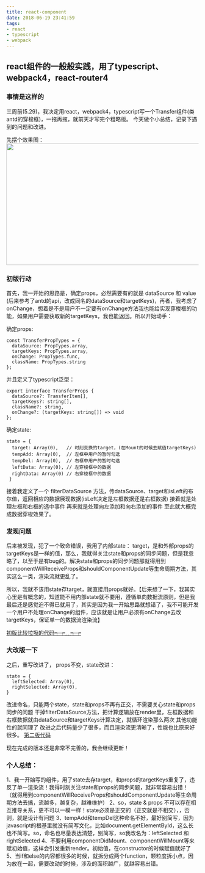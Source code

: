 ```yaml
---
title: react-component
date: 2018-06-19 23:41:59
tags:
- react
- typescript
- webpack
---
```


## react组件的一般般实践，用了typescript、webpack4，react-router4

### 事情是这样的
三周前(5.29)，我决定用react，webpack4，typescript写一个Transfer组件(类antd的穿梭框)，一拖再拖，就前天才写完个粗略版。
今天做个小总结，记录下遇到的问题和改进。

<!-- more -->

先摆个效果图：
<img src="https://github.com/sameenzm/React-Practice/blob/master/screenshots/transfer.png?raw=true" width="585" height="319"/>

### 初版行动
首先，我一开始的思路是，确定props，必然需要有的就是 dataSource 和 value (后来参考了antd的api，改成同名的dataSource和targetKeys)，再者，我考虑了onChange，想着是不是用户不一定要有onChange方法我也能给实现穿梭框的功能，如果用户需要获取新的targetKeys，我也能返回。所以开始动手：

确定props:
```
const TransferPropTypes = {
  dataSource: PropTypes.array,
  targetKeys: PropTypes.array,
  onChange: PropTypes.func,
  className: PropTypes.string
};
```

并且定义了typescript泛型：
```
export interface TransferProps {
  dataSource?: TransferItem[],
  targetKeys?: string[],
  className?: string,
  onChange?: (targetKeys: string[]) => void
};
```

确定state:
```
state = {
  target: Array(0),   // 时刻变换的target，(在Mount的时候去赋值targetKeys)
  tempAdd: Array(0),  // 左框中用户的暂时勾选
  tempDel: Array(0),  // 右框中用户的暂时勾选
  leftData: Array(0), // 左穿梭框中的数据
  rightData: Array(0) // 右穿梭框中的数据
 }
 ```

接着我定义了一个 filterDataSource 方法，传dataSource、target和isLeft的布尔值，返回相应的数据展现数据(isLeft决定是左框数据还是右框数据)
接着就是处理左框和右框的选中事件
再来就是处理向左添加和向右添加的事件
至此就大概完成数据穿梭效果了。


### 发现问题
后来被发现，犯了一个致命错误，我用了内部state： target，是和外部props的targetKeys是一样的值，那么，我就得关注state和props的同步问题，但是我忽略了，以至于是有bug的。解决state和props的同步问题那就得用到componentWillReceiveProps和shouldComponentUpdate等生命周期方法，其实这么一类，渲染流就更乱了。

所以，我就不该用state存target，就直接用props就好。【后来想了一下，我其实心里是有概念的，知道能不用内部state就不要用，遵循单向数据流原则，但是我最后还是感觉迫不得已就用了，其实是因为我一开始思路就想错了，我不可能开发一个用户不处理onChange的组件，应该就是让用户必须有onChange去改targetKeys，保证单一的数据流渲染流】

[初版比较垃圾的代码┭┮﹏┭┮](https://github.com/sameenzm/React-Practice/blob/3e1b8f91bf688e2a526b301632c0d6247df2197b/components/tansfer-select/index.tsx)


### 大改版一下
之后，重写改进了，
props不变，state改进：
```
state = {
  leftSelected: Array(0),
  rightSelected: Array(0),
}
```
改进命名，只能两个state，state和props不再有正交，不需要关心state和props同步的问题
干掉filterDataSource方法，把计算逻辑放在render里，左框数据和右框数据就由dataSource和targetKeys计算决定，就循环渲染那么两次
其他功能性的就同理了
改进之后代码量少了很多，而且渲染流更清晰了，性能也比原来好很多。
[第二版代码](https://github.com/sameenzm/React-Practice/blob/master/components/tansfer-select/index.tsx)


现在完成的版本还是非常不完善的，我会继续更新！


### 个人总结：
1、我一开始写的组件，用了state去存target，和props的targetKeys重复了，违反了单一渲染流！我得时刻关注state和props的同步问题，就非常容易出错！（就得用到componentWillReceiveProps和shouldComponentUpdate等生命周期方法去搞，流越多，越复杂，越难维护）
2、so，state & props 不可以存在相互推导关系，更不可以一模一样！state必须是正交的（正交就是不相交），，否则，就是设计有问题
3、tempAdd和tempDel这种命名不好，最好别简写，因为javascript的根基里就没有简写文化，比如document.getElementById，这么长也不简写。so，命名也尽量表达清楚，别简写，so我改名为：leftSelected 和 rightSelected
4、不要利用componentDidMount、componentWillMount等来赋初始值，这样会引发重新render。初始值，在constructor的时候赋值就好了
5、当if和else的内容都很多的时候，就拆分成两个function，颗粒度拆小点，因为放在一起，需要改动的时候，涉及的面积越广，就越容易出错。





